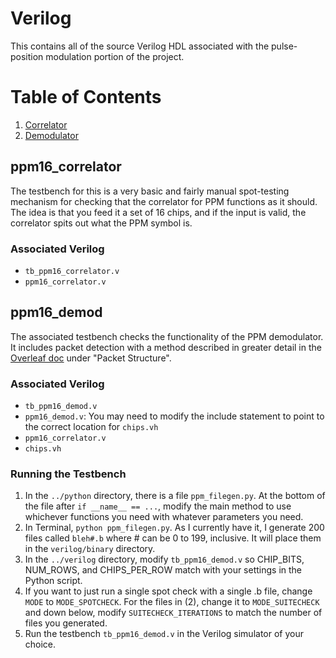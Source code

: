 # Verilog
This contains all of the source Verilog HDL associated with the pulse-position modulation portion of the project.

# Table of Contents
1. [Correlator](#ppm16_correlator)
2. [Demodulator](#ppm16_demod)

<a name="ppm16_correlator"></a>
## ppm16_correlator
The testbench for this is a very basic and fairly manual spot-testing mechanism for checking that the correlator for PPM functions as it should. The idea is that you feed it a set of 16 chips, and if the input is valid, the correlator spits out what the PPM symbol is.
### Associated Verilog
* `tb_ppm16_correlator.v`
* `ppm16_correlator.v`

<a name="ppm16_demod"></a>
## ppm16_demod
The associated testbench checks the functionality of the PPM demodulator. It includes packet detection with a method described in greater detail in the [Overleaf doc](https://www.overleaf.com/project/5ceff4266413dd65856e722e) under "Packet Structure".
### Associated Verilog
* `tb_ppm16_demod.v`
* `ppm16_demod.v`: You may need to modify the include statement to point to the correct location for `chips.vh`
* `ppm16_correlator.v`
* `chips.vh`
### Running the Testbench
1. In the `../python` directory, there is a file `ppm_filegen.py`. At the bottom of the file after `if __name__ == ...`, modify the main method to use whichever functions you need with whatever parameters you need.
2. In Terminal, `python ppm_filegen.py`. As I currently have it, I generate 200 files called `bleh#.b` where # can be 0 to 199, inclusive. It will place them in the `verilog/binary` directory.
3. In the `../verilog` directory, modify `tb_ppm16_demod.v` so CHIP_BITS, NUM_ROWS, and CHIPS_PER_ROW match with your settings in the Python script.
4. If you want to just run a single spot check with a single .b file, change `MODE` to `MODE_SPOTCHECK`. For the files in (2), change it to `MODE_SUITECHECK` and down below, modify `SUITECHECK_ITERATIONS` to match the number of files you generated. 
5. Run the testbench `tb_ppm16_demod.v` in the Verilog simulator of your choice.
